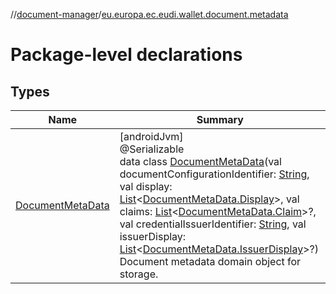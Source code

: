//[document-manager](../../index.md)/[eu.europa.ec.eudi.wallet.document.metadata](index.md)

# Package-level declarations

## Types

| Name                                             | Summary                                                                                                                                                                                                                                                                                                                                                                                                                                                                                                                                                                                                                                                                                                                                                                                                                                                                                                                                               |
|--------------------------------------------------|-------------------------------------------------------------------------------------------------------------------------------------------------------------------------------------------------------------------------------------------------------------------------------------------------------------------------------------------------------------------------------------------------------------------------------------------------------------------------------------------------------------------------------------------------------------------------------------------------------------------------------------------------------------------------------------------------------------------------------------------------------------------------------------------------------------------------------------------------------------------------------------------------------------------------------------------------------|
| [DocumentMetaData](-document-meta-data/index.md) | [androidJvm]<br>@Serializable<br>data class [DocumentMetaData](-document-meta-data/index.md)(val documentConfigurationIdentifier: [String](https://kotlinlang.org/api/latest/jvm/stdlib/kotlin/-string/index.html), val display: [List](https://kotlinlang.org/api/latest/jvm/stdlib/kotlin.collections/-list/index.html)&lt;[DocumentMetaData.Display](-document-meta-data/-display/index.md)&gt;, val claims: [List](https://kotlinlang.org/api/latest/jvm/stdlib/kotlin.collections/-list/index.html)&lt;[DocumentMetaData.Claim](-document-meta-data/-claim/index.md)&gt;?, val credentialIssuerIdentifier: [String](https://kotlinlang.org/api/latest/jvm/stdlib/kotlin/-string/index.html), val issuerDisplay: [List](https://kotlinlang.org/api/latest/jvm/stdlib/kotlin.collections/-list/index.html)&lt;[DocumentMetaData.IssuerDisplay](-document-meta-data/-issuer-display/index.md)&gt;?)<br>Document metadata domain object for storage. |
